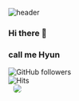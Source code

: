 
![header](https://capsule-render.vercel.app/api?type=Waving&color=auto&height=300&section=header&text=capsule%20render&fontSize=90)
### Hi there 👋
### call me Hyun
![GitHub followers](https://img.shields.io/github/followers/Whale0928?style=social)
<br>
![Hits](https://hits.seeyoufarm.com/api/count/incr/badge.svg?url=https%3A%2F%2Fgithub.com%2FWhale0928&count_bg=%2379C83D&title_bg=%23555555&icon=&icon_color=%23E7E7E7&title=hits&edge_flat=false)
<br>
<a href="https://alpox.kr](https://velog.io/@disdos0928">
    <img src="https://velog.velcdn.com/images/kyj5394/post/d5d0db40-7a45-4ece-baf9-1687347b8250/Velog.png"
        style="witdh:180px; height : auto; margin-left : 10px; margin-right : 10px; border-radius:5px;"/>
</a>
